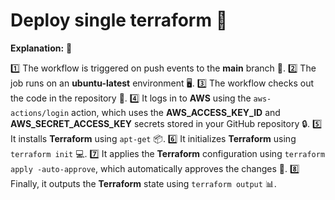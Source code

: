 # Deploy single terraform 🚀


**Explanation:** 📝

1️⃣ The workflow is triggered on push events to the **main** branch 🌳.
2️⃣ The job runs on an **ubuntu-latest** environment 🖥️.
3️⃣ The workflow checks out the code in the repository 📁.
4️⃣ It logs in to **AWS** using the `aws-actions/login` action, which uses the **AWS_ACCESS_KEY_ID** and **AWS_SECRET_ACCESS_KEY** secrets stored in your GitHub repository 🔒.
5️⃣ It installs **Terraform** using `apt-get` 📦.
6️⃣ It initializes **Terraform** using `terraform init` 💻.
7️⃣ It applies the **Terraform** configuration using `terraform apply -auto-approve`, which automatically approves the changes 🚀.
8️⃣ Finally, it outputs the **Terraform** state using `terraform output` 📊.